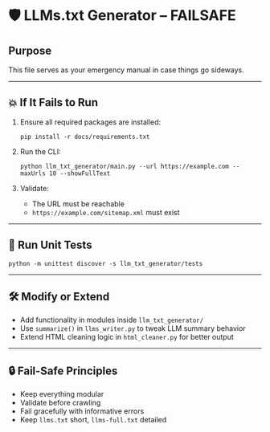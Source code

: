 # 🛡️ LLMs.txt Generator – FAILSAFE

## Purpose
This file serves as your emergency manual in case things go sideways.

---

## 💥 If It Fails to Run
1. Ensure all required packages are installed:
   ```
   pip install -r docs/requirements.txt
   ```

2. Run the CLI:
   ```
   python llm_txt_generator/main.py --url https://example.com --maxUrls 10 --showFullText
   ```

3. Validate:
   - The URL must be reachable
   - `https://example.com/sitemap.xml` must exist

---

## 🧪 Run Unit Tests
```
python -m unittest discover -s llm_txt_generator/tests
```

---

## 🛠️ Modify or Extend
- Add functionality in modules inside `llm_txt_generator/`
- Use `summarize()` in `llms_writer.py` to tweak LLM summary behavior
- Extend HTML cleaning logic in `html_cleaner.py` for better output

---

## 🔒 Fail-Safe Principles
- Keep everything modular
- Validate before crawling
- Fail gracefully with informative errors
- Keep `llms.txt` short, `llms-full.txt` detailed
